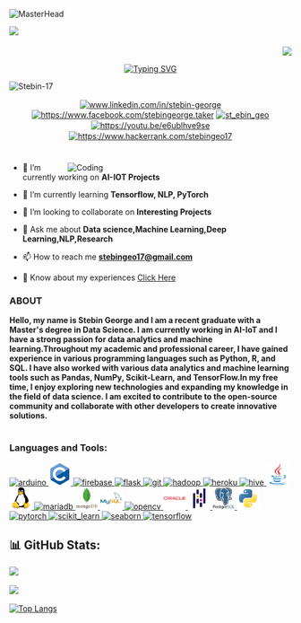 ![MasterHead](https://www.charpeni.com/static/images/arrow-functions-in-class-properties-might-not-be-as-great-as-we-think/banner.gif)

<img
    src="https://user-images.githubusercontent.com/73097560/115834477-dbab4500-a447-11eb-908a-139a6edaec5c.gif"><br><br>
    <img align="right" src="https://profile-counter.glitch.me/stebin-17/count.svg">
    <br>
    
<div align="center" >
    <a href="https://git.io/typing-svg"><img
        src="https://readme-typing-svg.herokuapp.com?font=Fira+Code&weight=100&size=25&pause=1000&color=5DF700&width=435&lines=Hello+%2C+Amigos;I'm+Stebin+George;Data+Scientist"
        alt="Typing SVG" /></a>
  </div>
  
<!-- <h1 align="center">Hi 👋, I'm Stebin</h1>
<h3 align="center">Passionate data scientist with a talent for transforming data into actionable insights that drive business success</h3> -->

<p align="left"> <img src="https://komarev.com/ghpvc/?username=Stebin-17&label=Profile%20views&color=0e75b6&style=flat" alt="Stebin-17" /> </p>

<p align="center">
  <a href="https://linkedin.com/in/stebin-george" target="blank"><img align="center" src="https://raw.githubusercontent.com/rahuldkjain/github-profile-readme-generator/master/src/images/icons/Social/linked-in-alt.svg" alt="www.linkedin.com/in/stebin-george" height="30" width="40" /></a>
<a href="https://www.facebook.com/stebingeorge.taker" target="blank"><img align="center" src="https://raw.githubusercontent.com/rahuldkjain/github-profile-readme-generator/master/src/images/icons/Social/facebook.svg" alt="https://www.facebook.com/stebingeorge.taker" height="30" width="40" /></a>
<a href="https://instagram.com/st_ebin_geo" target="blank"><img align="center" src="https://raw.githubusercontent.com/rahuldkjain/github-profile-readme-generator/master/src/images/icons/Social/instagram.svg" alt="st_ebin_geo" height="30" width="40" /></a>
<a href="https://www.youtube.com/watch?v=e6UBLhVe9sE" target="blank"><img align="center" src="https://raw.githubusercontent.com/rahuldkjain/github-profile-readme-generator/master/src/images/icons/Social/youtube.svg" alt="https://youtu.be/e6ublhve9se" height="30" width="40" /></a>
<a href="https://www.hackerrank.com/stebingeo17" target="blank"><img align="center" src="https://raw.githubusercontent.com/rahuldkjain/github-profile-readme-generator/master/src/images/icons/Social/hackerrank.svg" alt="https://www.hackerrank.com/stebingeo17" height="30" width="40" /></a>
</p>

#
<img align="right" alt="Coding" width="400" src="https://miro.medium.com/max/1400/0*cPrF_XMe7U6atYgM.gif">

- 🔭 I’m currently working on **AI-IOT Projects**

- 🌱 I’m currently learning **Tensorflow, NLP, PyTorch**

- 👯 I’m looking to collaborate on **Interesting Projects**

- 💬 Ask me about **Data science,Machine Learning,Deep Learning,NLP,Research**

- 📫 How to reach me **stebingeo17@gmail.com**

- 📄 Know about my experiences [Click Here](https://drive.google.com/file/d/1vsfAxM_hoDqrGes0KrtqX_0vdaN6u8vI/view)

### ABOUT

**Hello, my name is Stebin George and I am a recent graduate with a Master's degree in Data Science. I am currently working in AI-IoT and I have a strong passion for data analytics and machine learning.Throughout my academic and professional career, I have gained experience in various programming languages such as Python, R, and SQL. I have also worked with various data analytics and machine learning tools such as Pandas, NumPy, Scikit-Learn, and TensorFlow.In my free time, I enjoy exploring new technologies and expanding my knowledge in the field of data science. I am excited to contribute to the open-source community and collaborate with other developers to create innovative solutions.**
#
<h3 align="left">Languages and Tools:</h3>
<p align="left"> <a href="https://www.arduino.cc/" target="_blank" rel="noreferrer"> <img src="https://cdn.worldvectorlogo.com/logos/arduino-1.svg" alt="arduino" width="40" height="40"/> </a> <a href="https://www.cprogramming.com/" target="_blank" rel="noreferrer"> <img src="https://raw.githubusercontent.com/devicons/devicon/master/icons/c/c-original.svg" alt="c" width="40" height="40"/> </a> <a href="https://firebase.google.com/" target="_blank" rel="noreferrer"> <img src="https://www.vectorlogo.zone/logos/firebase/firebase-icon.svg" alt="firebase" width="40" height="40"/> </a> <a href="https://flask.palletsprojects.com/" target="_blank" rel="noreferrer"> <img src="https://www.vectorlogo.zone/logos/pocoo_flask/pocoo_flask-icon.svg" alt="flask" width="40" height="40"/> </a> <a href="https://git-scm.com/" target="_blank" rel="noreferrer"> <img src="https://www.vectorlogo.zone/logos/git-scm/git-scm-icon.svg" alt="git" width="40" height="40"/> </a> <a href="https://hadoop.apache.org/" target="_blank" rel="noreferrer"> <img src="https://www.vectorlogo.zone/logos/apache_hadoop/apache_hadoop-icon.svg" alt="hadoop" width="40" height="40"/> </a> <a href="https://heroku.com" target="_blank" rel="noreferrer"> <img src="https://www.vectorlogo.zone/logos/heroku/heroku-icon.svg" alt="heroku" width="40" height="40"/> </a> <a href="https://hive.apache.org/" target="_blank" rel="noreferrer"> <img src="https://www.vectorlogo.zone/logos/apache_hive/apache_hive-icon.svg" alt="hive" width="40" height="40"/> </a> <a href="https://www.java.com" target="_blank" rel="noreferrer"> <img src="https://raw.githubusercontent.com/devicons/devicon/master/icons/java/java-original.svg" alt="java" width="40" height="40"/> </a> <a href="https://www.linux.org/" target="_blank" rel="noreferrer"> <img src="https://raw.githubusercontent.com/devicons/devicon/master/icons/linux/linux-original.svg" alt="linux" width="40" height="40"/> </a> <a href="https://mariadb.org/" target="_blank" rel="noreferrer"> <img src="https://www.vectorlogo.zone/logos/mariadb/mariadb-icon.svg" alt="mariadb" width="40" height="40"/> </a> <a href="https://www.mongodb.com/" target="_blank" rel="noreferrer"> <img src="https://raw.githubusercontent.com/devicons/devicon/master/icons/mongodb/mongodb-original-wordmark.svg" alt="mongodb" width="40" height="40"/> </a> <a href="https://www.mysql.com/" target="_blank" rel="noreferrer"> <img src="https://raw.githubusercontent.com/devicons/devicon/master/icons/mysql/mysql-original-wordmark.svg" alt="mysql" width="40" height="40"/> </a> <a href="https://opencv.org/" target="_blank" rel="noreferrer"> <img src="https://www.vectorlogo.zone/logos/opencv/opencv-icon.svg" alt="opencv" width="40" height="40"/> </a> <a href="https://www.oracle.com/" target="_blank" rel="noreferrer"> <img src="https://raw.githubusercontent.com/devicons/devicon/master/icons/oracle/oracle-original.svg" alt="oracle" width="40" height="40"/> </a> <a href="https://pandas.pydata.org/" target="_blank" rel="noreferrer"> <img src="https://raw.githubusercontent.com/devicons/devicon/2ae2a900d2f041da66e950e4d48052658d850630/icons/pandas/pandas-original.svg" alt="pandas" width="40" height="40"/> </a> <a href="https://www.postgresql.org" target="_blank" rel="noreferrer"> <img src="https://raw.githubusercontent.com/devicons/devicon/master/icons/postgresql/postgresql-original-wordmark.svg" alt="postgresql" width="40" height="40"/> </a> <a href="https://www.python.org" target="_blank" rel="noreferrer"> <img src="https://raw.githubusercontent.com/devicons/devicon/master/icons/python/python-original.svg" alt="python" width="40" height="40"/> </a> <a href="https://pytorch.org/" target="_blank" rel="noreferrer"> <img src="https://www.vectorlogo.zone/logos/pytorch/pytorch-icon.svg" alt="pytorch" width="40" height="40"/> </a> <a href="https://scikit-learn.org/" target="_blank" rel="noreferrer"> <img src="https://upload.wikimedia.org/wikipedia/commons/0/05/Scikit_learn_logo_small.svg" alt="scikit_learn" width="40" height="40"/> </a> <a href="https://seaborn.pydata.org/" target="_blank" rel="noreferrer"> <img src="https://seaborn.pydata.org/_images/logo-mark-lightbg.svg" alt="seaborn" width="40" height="40"/> </a> <a href="https://www.tensorflow.org" target="_blank" rel="noreferrer"> <img src="https://www.vectorlogo.zone/logos/tensorflow/tensorflow-icon.svg" alt="tensorflow" width="40" height="40"/> </a> </p>

## 📊 GitHub Stats:

![](https://github-readme-stats.vercel.app/api?username=Stebin-17&theme=dark&hide_border=false&include_all_commits=false&count_private=false)<br/>

![](https://github-readme-streak-stats.herokuapp.com/?user=Stebin-17&theme=dark&hide_border=false)<br/>

[![Top Langs](https://github-readme-stats.vercel.app/api/top-langs/?username=Stebin-17&theme=dark)](https://github.com/anuraghazra/github-readme-stats)<br/>
